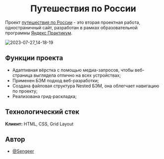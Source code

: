 <h1 align="center">Путешествия по России</h1>

Проект [путешествия по России](https://sengeer.github.io/russian-travel/) - это вторая проектная работа, одностраничный сайт, разработан в рамках образовательной программы [Яндекс Практикум](https://practicum.yandex.ru/).

![2023-07-27_14-18-19](https://github.com/Sengeer/russian-travel/assets/63221404/ea57de9e-2e3a-4fa3-bb18-1c0be8458d4f)

## Функции проекта

- Адаптивная вёрстка с помощью медиа-запросов, чтобы веб-страница выглядела отлично на всех устройствах;
- Применен БЭМ подход веб-разработки;
- Создана файловая структура Nested БЭМ, она облегчает навигацию по проекту;
- Реализована грид-раскладка;
## Технологический стек

**Клиент:** HTML, CSS, Grid Layout



## Автор

- [@Sengeer](https://vk.com/sergey.polenov/)

